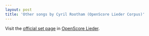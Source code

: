 ```yaml
---
layout: post
title: 'Other songs by Cyril Rootham (OpenScore Lieder Corpus)'
---
```


Visit the [official set page] in [OpenScore Lieder].

[official set page]: https://musescore.com/openscore-lieder-corpus/sets/5105824
[OpenScore Lieder]: https://musescore.com/openscore-lieder-corpus

